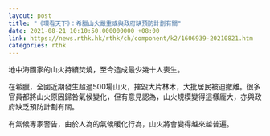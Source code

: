 ```yaml
---
layout: post
title: "《環看天下》：希臘山火嚴重或與政府缺預防計劃有關"
date: 2021-08-21 10:10:50.000000000 +08:00
link: https://news.rthk.hk/rthk/ch/component/k2/1606939-20210821.htm
categories: rthk
---
```


地中海國家的山火持續焚燒，至今造成最少幾十人喪生。

在希臘，全國近期發生超過500場山火，摧毀大片林木，大批居民被迫撤離。很多官員都將山火原因歸咎氣候變化，但有意見認為，山火規模變得這樣龐大，亦與政府缺乏預防計劃有關。

有氣候專家警告，由於人為的氣候暖化行為，山火將會變得越來越普遍。
